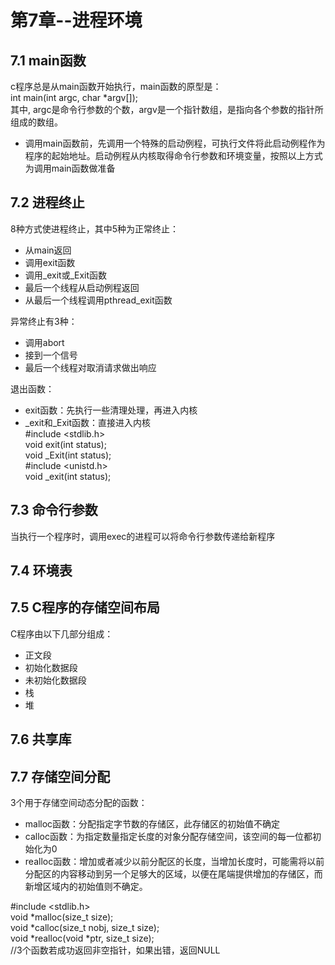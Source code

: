 # 第7章--进程环境
## 7.1 main函数  
c程序总是从main函数开始执行，main函数的原型是：  
int main(int argc, char *argv[]);  
其中, argc是命令行参数的个数，argv是一个指针数组，是指向各个参数的指针所组成的数组。  
- 调用main函数前，先调用一个特殊的启动例程，可执行文件将此启动例程作为程序的起始地址。启动例程从内核取得命令行参数和环境变量，按照以上方式为调用main函数做准备  

## 7.2 进程终止  
8种方式使进程终止，其中5种为正常终止：  
- 从main返回  
- 调用exit函数  
- 调用_exit或_Exit函数  
- 最后一个线程从启动例程返回  
- 从最后一个线程调用pthread_exit函数  

异常终止有3种：  
- 调用abort  
- 接到一个信号  
- 最后一个线程对取消请求做出响应  

退出函数：  
- exit函数：先执行一些清理处理，再进入内核  
- _exit和_Exit函数：直接进入内核  
#include <stdlib.h>  
void exit(int status);  
void _Exit(int status);  
#include <unistd.h>  
void _exit(int status);  

## 7.3 命令行参数  
当执行一个程序时，调用exec的进程可以将命令行参数传递给新程序  

## 7.4 环境表  

## 7.5 C程序的存储空间布局
C程序由以下几部分组成：  
- 正文段  
- 初始化数据段  
- 未初始化数据段  
- 栈  
- 堆  

## 7.6 共享库  

## 7.7 存储空间分配  
3个用于存储空间动态分配的函数：  
- malloc函数：分配指定字节数的存储区，此存储区的初始值不确定  
- calloc函数：为指定数量指定长度的对象分配存储空间，该空间的每一位都初始化为0  
- realloc函数：增加或者减少以前分配区的长度，当增加长度时，可能需将以前分配区的内容移动到另一个足够大的区域，以便在尾端提供增加的存储区，而新增区域内的初始值则不确定。  

#include <stdlib.h>  
void *malloc(size_t size);  
void *calloc(size_t nobj, size_t size);  
void *realloc(void *ptr, size_t size);  
//3个函数若成功返回非空指针，如果出错，返回NULL  
